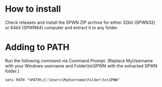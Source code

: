 # How to install
Check releases and install the SPWN ZIP archive for either 32bit (SPWN32) or 64bit (SPWN64) computer and extract it to any folder.
# Adding to PATH
Run the following command via Command Prompt. (Replace MyUsername with your Windows username and Folder\to\SPWN with the extracted SPWN folder.)
```batch
setx PATH "%PATH%;C:\Users\MyUsername\Folder\to\SPWN"
```
